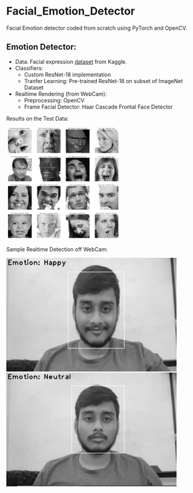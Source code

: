 # Facial_Emotion_Detector

Facial Emotion detector coded from scratch using PyTorch and OpenCV.

## Emotion Detector:
- Data: Facial expression [dataset](http://www.kaggle.com/dataset/de270025c781ba47a3a6d774a0d670452bfb4dc9d2d6b13740cdb0c17aa7bf2b) from Kaggle.
- Classifiers:
    - Custom ResNet-18 implementation
    - Tranfer Learning: Pre-trained ResNet-18 on subset of ImageNet Dataset
- Realtime Rendering (from WebCam):
    - Preprocessing: OpenCV
    - Frame Facial Detector: Haar Cascade Frontal Face Detector

Results on the Test Data:

<img src="sample_images/results.jpeg" alt="Results" width="300"/>

Sample Realtime Detection off WebCam:

<img src="sample_images/happy_face.jpeg" alt="Happy Face" height="300" width="450"/>

<img src="sample_images/neutral_face.jpeg" alt="Neutral Face" height="300" width="450"/>